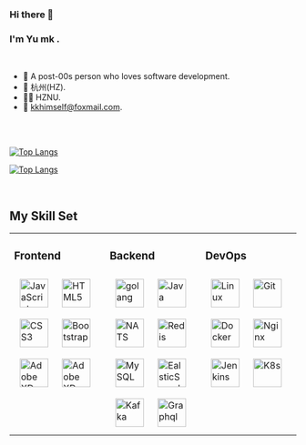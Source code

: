 ### Hi there 👋


### I'm Yu mk .

<br/>

- 🍒  A post-00s person who loves software development.
- 📍  杭州(HZ).
- 👨‍🎓  HZNU.
- 📧  [kkhimself@foxmail.com](mailto:kkhimself@foxmail.com).
<br/>
<br/>



[![Top Langs](https://github-readme-stats.vercel.app/api/top-langs/?username=ymkhimself&layout=compact)](https://github.com/ymkhimself/github-readme-stats)

[![Top Langs](https://github-readme-stats.vercel.app/api?username=ymkhimself&show_icons=true)](https://github.com/ymkhimself/github-readme-stats)


<br/>  


## My Skill Set  
<table><tr><td valign="top" width="33%">



### Frontend  
<div align="left"> 
<a href="https://www.javascript.com/" target="_blank"><img style="margin: 10px" src="https://profilinator.rishav.dev/skills-assets/javascript-original.svg" alt="JavaScript" height="50" /></a>
<a href="https://en.wikipedia.org/wiki/HTML5" target="_blank"><img style="margin: 10px" src="https://profilinator.rishav.dev/skills-assets/html5-original-wordmark.svg" alt="HTML5" height="50" /></a>
<a href="https://www.w3schools.com/css/" target="_blank"><img style="margin: 10px" src="https://profilinator.rishav.dev/skills-assets/css3-original-wordmark.svg" alt="CSS3" height="50" /></a>  
<a href="https://getbootstrap.com/docs/3.4/javascript/" target="_blank"><img style="margin: 10px" src="https://profilinator.rishav.dev/skills-assets/bootstrap-plain.svg" alt="Bootstrap" height="50" /></a>  
<a href="https://www.adobe.com/in/products/xd.html" target="_blank"><img style="margin: 10px" src="https://profilinator.rishav.dev/skills-assets/adobexd.png" alt="Adobe XD" height="50" /></a>  
<a href="https://cn.vuejs.org/" target="_blank"><img style="margin: 10px" src="https://www.svgrepo.com/show/493625/vue-vuejs-javascript-js-framework.svg" alt="Adobe XD" height="50" /></a>  

</div>

</td><td valign="top" width="33%">



### Backend  
<div align="left">  
<a href="https://golang.google.cn/" target="_blank"><img style="margin: 10px" src="https://www.svgrepo.com/show/349380/go.svg" alt="golang" height="50" /></a>
<a href="https://www.java.com/" target="_blank"><img style="margin: 10px" src="https://profilinator.rishav.dev/skills-assets/java-original-wordmark.svg" alt="Java" height="50" /></a>
<a href="https://nats.io/" target="_blank"><img style="margin: 10px" src="https://avatars.githubusercontent.com/u/10203055?s=200&v=4" alt="NATS" height="50" /></a> 
<a href="https://redis.io/" target="_blank"><img style="margin: 10px" src="https://profilinator.rishav.dev/skills-assets/redis-original-wordmark.svg" alt="Redis" height="50" /></a>  
<a href="https://www.mysql.com/" target="_blank"><img style="margin: 10px" src="https://profilinator.rishav.dev/skills-assets/mysql-original-wordmark.svg" alt="MySQL" height="50" /></a>    
<a href="https://www.elastic.co/cn/" target="_blank"><img style="margin: 10px" src="https://seeklogo.com/images/E/elasticsearch-logo-C75C4578EC-seeklogo.com.png" alt="EalsticSearch" height="50" /></a> 
<a href="https://kafka.apache.org/" target="_blank"><img style="margin: 10px" src="https://www.svgrepo.com/show/353950/kafka.svg" alt="Kafka" height="50" /></a>  
<a href="https://graphql.org/" target="_blank"><img style="margin: 10px" src="https://www.svgrepo.com/show/373644/graphql.svg" alt="Graphql" height="50" /></a>  


</div>

</td><td valign="top" width="33%">



### DevOps  
<div align="left">  
<a href="https://www.linux.org/" target="_blank"><img style="margin: 10px" src="https://profilinator.rishav.dev/skills-assets/linux-original.svg" alt="Linux" height="50" /></a>  
<a href="https://github.com/" target="_blank"><img style="margin: 10px" src="https://profilinator.rishav.dev/skills-assets/git-scm-icon.svg" alt="Git" height="50" /></a>  
<a href="https://www.docker.com/" target="_blank"><img style="margin: 10px" src="https://profilinator.rishav.dev/skills-assets/docker-original-wordmark.svg" alt="Docker" height="50" /></a>
<a href="https://kubernetes.io/" target="_blank"><img style="margin: 10px" src="https://profilinator.rishav.dev/skills-assets/nginx-original.svg" alt="Nginx" height="50" /></a>
<a href="https://www.jenkins.io/" target="_blank"><img style="margin: 10px" src="https://www.jenkins.io/images/logos/jenkins/Jenkins-stop-the-war.svg" alt="Jenkins" height="50" /></a>
<a href="https://kubernetes.io/" target="_blank"><img style="margin: 10px" src="https://www.svgrepo.com/show/376331/kubernetes.svg" alt="K8s" height="50" /></a>
</div>

</td></tr></table>  

<br/>  <br/>
